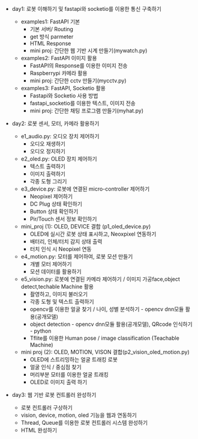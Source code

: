 - day1: 로봇 이해하기 및 fastapi와 socketio를 이용한 통신 구축하기
  + examples1: FastAPI 기본
    - 기본 서버/ Routing
    - get 방식 parmeter 
    - HTML Response
    - mini proj: 간단한 웹 기반 시계 만들기(mywatch.py)
  + examples2: FastAPI 이미지 활용
    - FastAPI의 Response를 이용한 이미지 전송
    - Raspberrypi 카메라 활용
    - mini proj: 간단한 cctv 만들기(mycctv.py)
  + examples3: FastAPI, Socketio 활용
    - Fastapi와 Socketio 사용 방법
    - fastapi_socketio를 이용한 텍스트, 이미지 전송
    - mini proj: 간단한 채팅 프로그램 만들기(myhat.py)

- day2: 로봇 센서, 모터, 카메라 활용하기
  + e1_audio.py: 오디오 장치 제어하기
    - 오디오 재생하기
    - 오디오 정지하기
  + e2_oled.py: OLED 장치 제어하기
    - 텍스트 출력하기
    - 이미지 출력하기
    - 각종 도형 그리기
  + e3_device.py: 로봇에 연결된 micro-controller 제어하기
    - Neopixel 제어하기
    - DC Plug 상태 확인하기
    - Button 상태 확인하기
    - Pir/Touch 센서 정보 확인하기
  + mini_proj (1): OLED, DEVICE 결합 (p1_oled_device.py)
    - OLED에 실시간 로봇 상태 표시하고, Neoxpixel 연동하기
    - 배터리, 인체/터치 감지 상태 출력
    - 터치 인식 시 Neopixel 연동
  + e4_motion.py: 모터를 제어하여, 로봇 모션 만들기
    - 개별 모터 제어하기
    - 모션 데이터를 활용하기
  + e5_vision.py: 로봇에 연결된 카메라 제어하기 / 이미지 가공face,object detect,techable Machine 활용
    - 촬영하고, 이미지 불러오기
    - 각종 도형 및 텍스트 출력하기
    - opencv를 이용한 얼굴 찾기 / 나이, 성별 분석하기 - opencv dnn모듈 활용(공개모델)
    - object detection - opencv dnn모듈 활용(공개모델), QRcode 인식하기 - python
    - Tflite를 이용한 Human pose / image classification (Teachable Machine)
  + mini proj (2): OLED, MOTION, VISON 결합(p2_vision_oled_motion.py)
    - OLED에 스트리밍하는 얼굴 트래킹 로봇
    - 얼굴 인식 / 중심점 찾기 
    - 머리부분 모터를 이용한 얼굴 트래킹
    - OLED로 이미지 출력 하기

- day3: 웹 기반 로봇 컨트롤러 완성하기
  + 로봇 컨트롤러 구상하기
  + vision, device, motion, oled 기능을 웹과 연동하기
  + Thread, Queue를 이용한 로봇 컨트롤러 시스템 완성하기
  + HTML 완성하기
